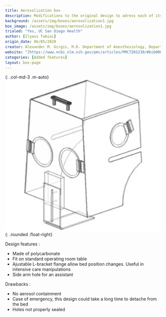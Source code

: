 ```yaml
---
title: Aerosolization box
description: Modifications to the original design to adress each of its problems
background: /assets/img/boxes/aerosolization1.jpg
box_image: /assets/img/boxes/aerosolization1.jpg
trialed: "Yes, UC San Diego Health"
author: [Ilyass Tabiai]
origin_date: 06/05/2020
creator: Alexander M. Girgis, M.D. Department of Anesthesiology, Department of Cardiology, Department of Mechanical and Aerospace Engineering, University of California San Diego
website: "[https://www.ncbi.nlm.nih.gov/pmc/articles/PMC7201230/#bib0003](https://www.ncbi.nlm.nih.gov/pmc/articles/PMC7201230/#bib0003)"
categories: [Added features]
layout: box-page
---
```


{: .col-md-3 .m-auto}
![alt text](/assets/img/boxes/aerosolization1.jpg)
{: .rounded .float-right}
<br />

Design features :
* Made of polycarbonate
* Fit on standard operating room table
* Ajustable L-bracket flange allow bed position changes. Useful in intensive care manipulations
* Side arm hole for an assistant


Drawbacks :
*  No aerosol containment
* Case of emergency, this design could take a long time to detache from the bed
* Holes not properly sealed


